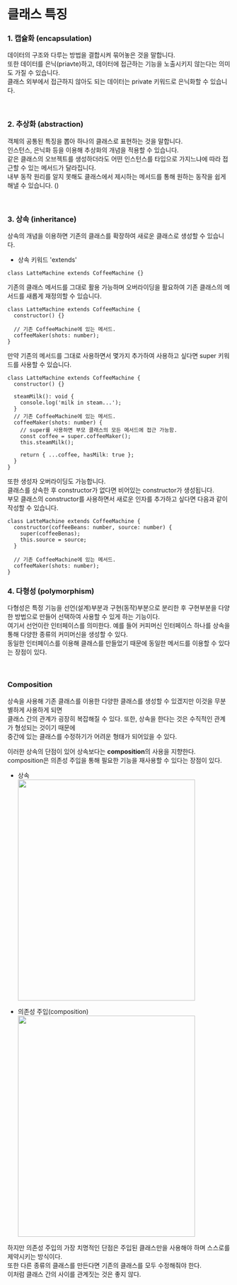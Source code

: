 # 클래스 특징

### 1. 캡슐화 (encapsulation)

데이터의 구조와 다루는 방법을 결합시켜 묶어놓은 것을 말합니다.
</br>
또한 데이터를 은닉(priavte)하고, 데이터에 접근하는 기능을 노출시키지 않는다는 의미도 가질 수 있습니다.
</br>
클래스 외부에서 접근하지 않아도 되는 데이터는 private 키워드로 은닉화할 수 있습니다.

</br>

### 2. 추상화 (abstraction)

객체의 공통된 특징을 뽑아 하나의 클래스로 표현하는 것을 말합니다.
</br>
인스턴스, 은닉화 등을 이용해 추상화의 개념을 적용할 수 있습니다.
</br>
같은 클래스의 오브젝트를 생성하더라도 어떤 인스턴스를 타입으로 가지느냐에 따라 접근할 수 있는 메서드가 달라집니다.
</br>
내부 동작 원리를 알지 못해도 클래스에서 제시하는 메서드를 통해 원하는 동작을 쉽게 해낼 수 있습니다. ()

</br>

### 3. 상속 (inheritance)

상속의 개념을 이용하면 기존의 클래스를 확장하여 새로운 클래스로 생성할 수 있습니다.

- 상속 키워드 'extends'

```tsx
class LatteMachine extends CoffeeMachine {}
```

기존의 클래스 메서드를 그대로 활용 가능하며 오버라이딩을 활요하여 기존 클래스의 메서드를 새롭게 재정의할 수 있습니다.

```tsx
class LatteMachine extends CoffeeMachine {
  constructor() {}

  // 기존 CoffeeMachine에 있는 메서드.
  coffeeMaker(shots: number);
}
```

만약 기존의 메서드를 그대로 사용하면서 몇가지 추가하여 사용하고 싶다면 super 키워드를 사용할 수 있습니다.

```tsx
class LatteMachine extends CoffeeMachine {
  constructor() {}

  steamMilk(): void {
    console.log('milk in steam...');
  }
  // 기존 CoffeeMachine에 있는 메서드.
  coffeeMaker(shots: number) {
    // super를 사용하면 부모 클래스의 모든 메서드에 접근 가능함.
    const coffee = super.coffeeMaker();
    this.steamMilk();

    return { ...coffee, hasMilk: true };
  }
}
```

또한 생성자 오버라이딩도 가능합니다.<br>
클래스를 상속한 후 constructor가 없다면 비어있는 constructor가 생성됩니다. <br>
부모 클래스의 constructor를 사용하면서 새로운 인자를 추가하고 싶다면 다음과 같이 작성할 수 있습니다.

```tsx
class LatteMachine extends CoffeeMachine {
  constructor(coffeeBeans: number, source: number) {
    super(coffeeBenas);
    this.source = source;
  }

  // 기존 CoffeeMachine에 있는 메서드.
  coffeeMaker(shots: number);
}
```

### 4. 다형성 (polymorphism)

다형성은 특정 기능을 선언(설계)부분과 구현(동작)부분으로 분리한 후 구현부분을 다양한 방법으로 만들어 선택하여 사용할 수 있게 하는 기능이다. </br>
여기서 선언이란 인터페이스를 의미한다. 예를 들어 커피머신 인터페이스 하나를 상속을 통해 다양한 종류의 커미머신을 생성할 수 있다. <br>
동일한 인터페이스를 이용해 클래스를 만들었기 때문에 동일한 메서드를 이용할 수 있다는 장점이 있다.

<br>

### Composition

상속을 사용해 기존 클래스를 이용한 다양한 클래스를 생성할 수 있겠지만 이것을 무분별하게 사용하게 되면 <br> 클래스 간의 관계가 굉장히 복잡해질 수 있다. 또한, 상속을 한다는 것은 수직적인 관계가 형성되는 것이기 때문에 <br>
중간에 있는 클래스를 수정하기가 어려운 형태가 되어있을 수 있다. <br>

이러한 상속의 단점이 있어 상속보다는 <b>composition</b>의 사용을 지향한다. <br>
composition은 의존성 주입을 통해 필요한 기능을 재사용할 수 있다는 장점이 있다.

- 상속 <br>
  <img src="https://user-images.githubusercontent.com/79014269/179396745-ba05b6c4-01e1-45f3-b6fb-6929ec834fb4.jpeg" width="400" height="500"/>

- 의존성 주입(composition) <br>
  <img src="https://user-images.githubusercontent.com/79014269/179396767-d6e6b6a9-1607-492b-818c-1a06bcc0a48a.jpeg" width="400" height="500"/>

하지만 의존성 주입의 가장 치명적인 단점은 주입된 클래스만을 사용해야 하며 스스로를 제약시키는 방식이다. <br>
또한 다른 종류의 클래스를 만든다면 기존의 클래스를 모두 수정해줘야 한다. <br>
이처럼 클래스 간의 사이를 관계짓는 것은 좋지 않다.
